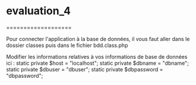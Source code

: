 # evaluation_4
===================

Pour connecter l'application à la base de données, il vous faut aller dans le dossier classes puis dans le fichier bdd.class.php

Modifier les informations relatives à vos informations de base de données ici :
static private $host = "localhost";
static private $dbname = "dbname";
static private $dbuser = "dbuser";
static private $dbpassword = "dbpassword";